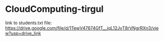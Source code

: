 # CloudComputing-tirgul

link to students.txt file: https://drive.google.com/file/d/1TewV47674GfT__iqL12JvT8rVNgrRXn3/view?usp=drive_link
